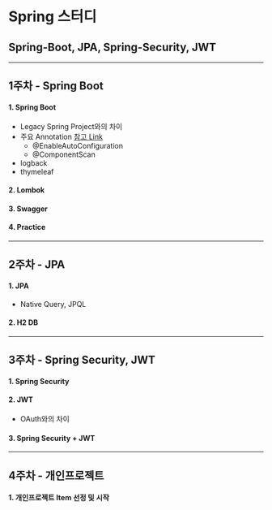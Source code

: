 # Spring 스터디

## Spring-Boot, JPA, Spring-Security, JWT

***

## 1주차 - Spring Boot
#### 1. Spring Boot
* Legacy Spring Project와의 차이
* 주요 Annotation [참고 Link](https://jhleed.tistory.com/126)
  * @EnableAutoConfiguration
  * @ComponentScan
* logback
* thymeleaf
#### 2. Lombok
#### 3. Swagger
#### 4. Practice

***

## 2주차 - JPA
#### 1. JPA
* Native Query, JPQL
#### 2. H2 DB

***

## 3주차 - Spring Security, JWT
#### 1. Spring Security
#### 2. JWT
* OAuth와의 차이
#### 3. Spring Security + JWT

***

## 4주차 - 개인프로젝트
#### 1. 개인프로젝트 Item 선정 및 시작
